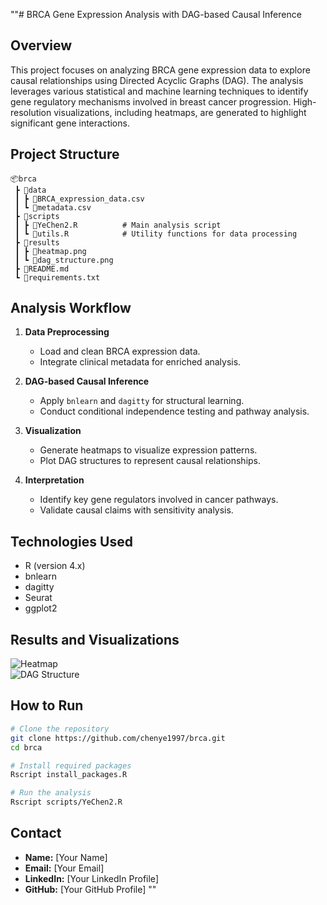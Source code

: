 ""# BRCA Gene Expression Analysis with DAG-based Causal Inference

## Overview
This project focuses on analyzing BRCA gene expression data to explore causal relationships using Directed Acyclic Graphs (DAG). The analysis leverages various statistical and machine learning techniques to identify gene regulatory mechanisms involved in breast cancer progression. High-resolution visualizations, including heatmaps, are generated to highlight significant gene interactions.

## Project Structure
```
📦brca
 ┣ 📂data
 ┃ ┣ 📜BRCA_expression_data.csv
 ┃ ┗ 📜metadata.csv
 ┣ 📂scripts
 ┃ ┣ 📜YeChen2.R          # Main analysis script
 ┃ ┗ 📜utils.R            # Utility functions for data processing
 ┣ 📂results
 ┃ ┣ 📜heatmap.png
 ┃ ┗ 📜dag_structure.png
 ┣ 📜README.md
 ┗ 📜requirements.txt
```

## Analysis Workflow
1. **Data Preprocessing**
   - Load and clean BRCA expression data.
   - Integrate clinical metadata for enriched analysis.

2. **DAG-based Causal Inference**
   - Apply `bnlearn` and `dagitty` for structural learning.
   - Conduct conditional independence testing and pathway analysis.

3. **Visualization**
   - Generate heatmaps to visualize expression patterns.
   - Plot DAG structures to represent causal relationships.

4. **Interpretation**
   - Identify key gene regulators involved in cancer pathways.
   - Validate causal claims with sensitivity analysis.

## Technologies Used
- R (version 4.x)
- bnlearn
- dagitty
- Seurat
- ggplot2

## Results and Visualizations
![Heatmap](results/heatmap.png)  
![DAG Structure](results/dag_structure.png)  

## How to Run
```bash
# Clone the repository
git clone https://github.com/chenye1997/brca.git
cd brca

# Install required packages
Rscript install_packages.R

# Run the analysis
Rscript scripts/YeChen2.R
```

## Contact
- **Name:** [Your Name]
- **Email:** [Your Email]
- **LinkedIn:** [Your LinkedIn Profile]
- **GitHub:** [Your GitHub Profile]
""
